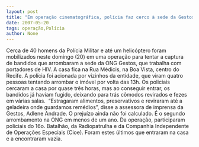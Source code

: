 ```yaml
---
layout: post
title: "Em operação cinematográfica, polícia faz cerco à sede da Gestos,  mas arrombadores fogem"
date: 2007-05-20
tags: operação,Polícia
author: None
---
```

Cerca de 40 homens da Pol&iacute;cia Militar e at&eacute; um helic&oacute;ptero foram mobilizados neste domingo (20) em uma opera&ccedil;&atilde;o para tentar a captura de&nbsp;bandidos que arrombaram a sede da ONG Gestos, que trabalha com portadores de HIV.
A casa fica na Rua M&eacute;dicis, na Boa Vista, centro do Recife. A pol&iacute;cia foi acionada por vizinhos da entidade, que viram quatro pessoas tentando arrombar o im&oacute;vel por volta das 13h.
Os policiais cercaram a casa por quase&nbsp;tr&ecirc;s&nbsp;horas, mas ao conseguir entrar, os bandidos j&aacute; haviam fugido, deixando para tr&aacute;s c&ocirc;modos revirados e fezes em v&aacute;rias salas.&nbsp;
&ldquo;Estragaram alimentos, preservativos e reviraram at&eacute; a geladeira onde guardamos rem&eacute;dios&rdquo;,&nbsp;disse a&nbsp;assessora de imprensa da Gestos, Adlene Andrade. O preju&iacute;zo ainda n&atilde;o foi calculado. &Eacute; o segundo arrombamento na ONG em menos de um ano. 
Da opera&ccedil;&atilde;o, participaram policiais do 16o. Batalh&atilde;o, da Radiopatrulha e da Companhia Independente de Opera&ccedil;&otilde;es Especiais (Cioe). Foram estes &uacute;ltimos que entraram na casa e a encontraram vazia. 